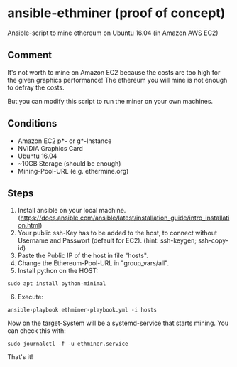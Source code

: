 # ansible-ethminer (proof of concept)
Ansible-script to mine ethereum on Ubuntu 16.04 (in Amazon AWS EC2)

## Comment
It's not worth to mine on Amazon EC2 because the costs are too high for the given graphics performance! The ethereum you will mine is not enough to defray the costs.

But you can modify this script to run the miner on your own machines.

## Conditions
- Amazon EC2 p*- or g*-Instance
- NVIDIA Graphics Card
- Ubuntu 16.04
- ~10GB Storage (should be enough)
- Mining-Pool-URL (e.g. ethermine.org)

## Steps
1. Install ansible on your local machine. (https://docs.ansible.com/ansible/latest/installation_guide/intro_installation.html)
2. Your public ssh-Key has to be added to the host, to connect without Username and Passwort (default for EC2). (hint: ssh-keygen; ssh-copy-id)
3. Paste the Public IP of the host in file "hosts".
4. Change the Ethereum-Pool-URL in "group_vars/all".
5. Install python on the HOST:
```
sudo apt install python-minimal
```
6. Execute:
```
ansible-playbook ethminer-playbook.yml -i hosts
```
Now on the target-System will be a systemd-service that starts mining. You can check this with:
```
sudo journalctl -f -u ethminer.service
```

That's it!
